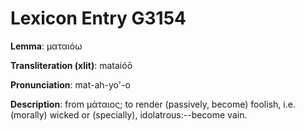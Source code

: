 # Lexicon Entry G3154

**Lemma**: ματαιόω

**Transliteration (xlit)**: mataióō

**Pronunciation**: mat-ah-yo'-o

**Description**:
from μάταιος; to render (passively, become) foolish, i.e. (morally) wicked or (specially), idolatrous:--become vain.
